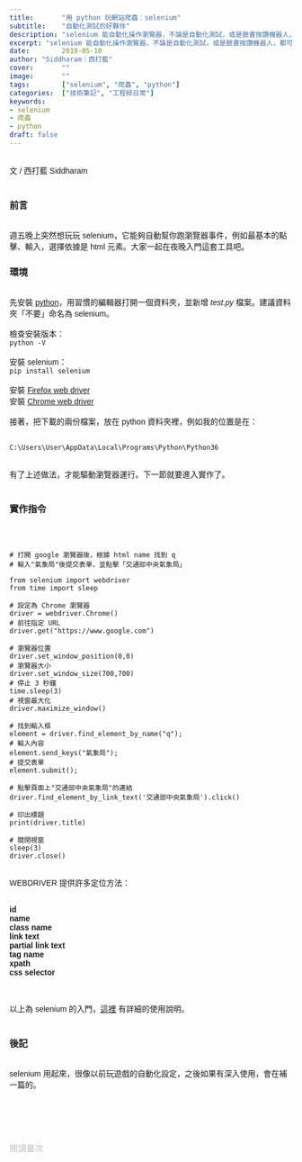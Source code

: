 ```yaml
---
title:       "用 python 玩網站爬蟲：selenium"
subtitle:    "自動化測試的好夥伴"
description: "selenium 能自動化操作瀏覽器，不論是自動化測試，或是臉書按讚機器人，都可以做，而且只需要一小時就可以入門，十分簡單......"
excerpt: "selenium 能自動化操作瀏覽器，不論是自動化測試，或是臉書按讚機器人，都可以做，而且只需要一小時就可以入門，十分簡單......"
date:        2019-05-10
author: "Siddharam｜西打藍"
cover:       ""
image:       ""
tags:        ["selenium", "爬蟲", "python"]
categories:  ["技術筆記", "工程師日常"]
keywords:
- selenium
- 爬蟲
- python
draft: false
---
```




<article style="font-family: 'Noto Sans TC', '微軟正黑體', sans-serif; font-weight: 300;">

<br>文 / 西打藍 Siddharam<br><br>

<h3 class="article-h1-color">前言</h3><br>
週五晚上突然想玩玩 selenium，它能夠自動幫你跑瀏覽器事件，例如最基本的點擊、輸入，選擇依據是 html 元素。大家一起在夜晚入門這套工具吧。

<h3 class="article-h1-color">環境</h3><br>
先安裝 <a href="https://www.python.org/downloads/">python</a>，用習慣的編輯器打開一個資料夾，並新增 <i>test.py </i>檔案。建議資料夾「不要」命名為 selenium。<br><br>
檢查安裝版本：<br>
<code>python -V</code><br><br>
安裝 selenium：<br>
<code>pip install selenium</code><br><br>
安裝 <a href="https://github.com/mozilla/geckodriver/releases/download/v0.20.1/geckodriver-v0.20.1-win64.zip">Firefox web driver</a><br>
安裝 <a href="https://chromedriver.storage.googleapis.com/2.38/chromedriver_win32.zip">Chrome web driver</a><br><br>
接著，把下載的兩份檔案，放在 python 資料夾裡，例如我的位置是在：<br><br>
<pre><code>C:\Users\User\AppData\Local\Programs\Python\Python36</code></pre><br>
有了上述做法，才能驅動瀏覽器運行。下一節就要進入實作了。<br><br>

<h3 class="article-h1-color">實作指令</h3><br>

<pre><code>
# 打開 google 瀏覽器後，根據 html name 找到 q
# 輸入"氣象局"後提交表單，並點擊「交通部中央氣象局」

from selenium import webdriver
from time import sleep

# 設定為 Chrome 瀏覽器
driver = webdriver.Chrome()
# 前往指定 URL
driver.get("https://www.google.com")

# 瀏覽器位置
driver.set_window_position(0,0) 
# 瀏覽器大小
driver.set_window_size(700,700) 
# 停止 3 秒鐘
time.sleep(3)
# 視窗最大化
driver.maximize_window()

# 找到輸入框
element = driver.find_element_by_name("q");
# 輸入內容
element.send_keys("氣象局");
# 提交表單
element.submit();

# 點擊頁面上"交通部中央氣象局"的連結
driver.find_element_by_link_text('交通部中央氣象局').click() 

# 印出標題
print(driver.title)

# 關閉視窗
sleep(3)
driver.close()
</code>
</pre>

WEBDRIVER 提供許多定位方法：<br><br>

<b>
id<br>
name<br>
class name<br>
link text<br>
partial link text<br>
tag name<br>
xpath<br>
css selector<br>
</b><br><br>

以上為 selenium 的入門，<a href="https://www.qa-knowhow.com/?p=3811">這裡</a> 有詳細的使用說明。<br><br>


<h3 class="article-h1-color">後記</h3><br>
selenium 用起來，很像以前玩遊戲的自動化設定，之後如果有深入使用，會在補一篇的。<br><br>

<br><br><br>

</article>

<div style="color: #bfbfbf; font-size: 15px;" id="busuanzi_container_page_pv">
  閱讀量<span id="busuanzi_value_page_pv"></span>次
</div>

<script src="../../js/post.js"></script>
